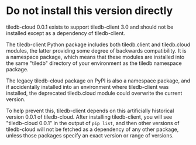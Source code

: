 # Do not install this version directly

tiledb-cloud 0.0.1 exists to support tiledb-client 3.0 and should not be
installed except as a dependency of tiledb-client.

The tiledb-client Python package includes both tiledb.client and tiledb.cloud
modules, the latter providing some degree of backwards compatibility. It is
a namespace package, which means that these modules are installed into the same
"tiledb" directory of your environment as the tiledb namespace package.

The legacy tiledb-cloud package on PyPI is also a namespace package, and if
accidentally installed into an environment where tiledb-client was installed,
the deprecated tiledb.cloud module could overwrite the current version.

To help prevent this, tiledb-client depends on this artificially historical
version 0.0.1 of tiledb-cloud.  After installing tiledb-client, you will see
"tiledb-cloud 0.0.1" in the output of `pip list`, and then other versions of
tiledb-cloud will not be fetched as a dependency of any other package, unless
those packages specify an exact version or range of versions.
